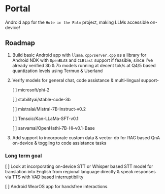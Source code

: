 # Portal
Android app for the ```Hole in the Palm``` project, making LLMs accessible on-device!

## Roadmap

1. Build basic Android app with ```llama.cpp/server.cpp``` as a library for Android NDK with ```OpenBLAS``` and ```CLBlast``` support if feasible, since I've already verified 3b & 7b models running at decent tok/s at Q4/5 based quantization levels using Termux & Userland

2. Verify models for general chat, code assistance & multi-lingual support-
   
   [ ] microsoft/phi-2 
   
   [ ] stabilityai/stable-code-3b

   [ ] mistralai/Mistral-7B-Instruct-v0.2

   [ ] Tensoic/Kan-LLaMa-SFT-v0.1

   [ ] sarvamai/OpenHathi-7B-Hi-v0.1-Base   

4. Add support to incorporate custom data & vector-db for RAG based QnA on-device & toggling to code assistance tasks

### Long term goal

[ ] Look at incorporating on-device STT or Whisper based STT model for translation into English from regional language directly & speak responses via TTS with VAD based interruptibility

[ ] Android WearOS app for handsfree interactions
